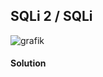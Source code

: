 ## SQLi 2 / SQLi

![grafik](https://user-images.githubusercontent.com/84674087/134689346-87c189a9-924e-4729-833a-d9a5a92674cf.png)

#### Solution

